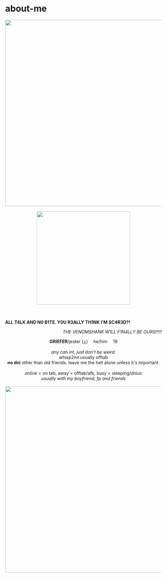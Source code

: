 # about-me
<p align="center">
  <img src="https://64.media.tumblr.com/62c2542cf419fc3ee4bb67984ce95f68/45011309d13ad8d6-60/s2048x3072/bf9a51882ef2af70f1bba74a074791a74c07721b.pnj" width="600px">
  <br><br> <img src="https://i.postimg.cc/TPmk9G08/ggggggg-Photoroom.png" width="300px">
</p>
<p align="left">
  <br><br> <b>ALL T4LK AND N0 B1TE. Y0U R3ALLY TH1NK I'M SC4R3D?!</b>
  </p>
<p align="right">
  <i>THE VENOMSHANK W1LL F1N4LLY BE OURS!!!!!</i>
</p>
<p align="center">
  <b>GRIEFER</b>/jester (<a href="https://pronouns.cc/@GRIefER">+</a>) <img src="https://64.media.tumblr.com/354c37e5e4c247717f407c006163cd7f/da7239375d11dd69-26/s75x75_c1/2365a1f16a78361ab68ffb2db919152bca3cac10.gifv" width="10px"> he/him <img src="https://64.media.tumblr.com/354c37e5e4c247717f407c006163cd7f/da7239375d11dd69-26/s75x75_c1/2365a1f16a78361ab68ffb2db919152bca3cac10.gifv" width="10px"> 19
  <br><br>
<i>any can int, just don't be weird.</i>
<br>whisp2int usually offtab
<br><b>no dni</b> other than old friends. leave me the hell alone unless it's important.
<br><br>
online = on tab, away = offtab/afk, busy = sleeping/dniuc
<br> <i>usually with my boyfriend, fp and friends</i>
<br>
<br> <img src="https://64.media.tumblr.com/5e156250fe6bc5999b5f6a46d90df41e/45011309d13ad8d6-fc/s2048x3072/1142404b8a5bfdd1b2097d9dc64290fe04e7c9d2.pnj" width="600px">
</p>
